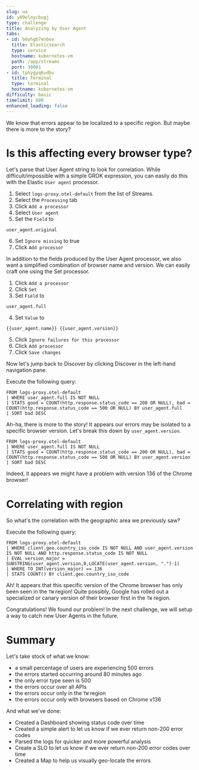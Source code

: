 ```yaml
---
slug: ua
id: y89elnycbugj
type: challenge
title: Analyzing by User Agent
tabs:
- id: b6ohgb7enbox
  title: Elasticsearch
  type: service
  hostname: kubernetes-vm
  path: /app/streams
  port: 30001
- id: tphygyq6udbv
  title: Terminal
  type: terminal
  hostname: kubernetes-vm
difficulty: basic
timelimit: 600
enhanced_loading: false
---
```

We know that errors appear to be localized to a specific region. But maybe there is more to the story?

# Is this affecting every browser type?

Let's parse that User Agent string to look for correlation. While difficult/impossible with a simple GROK expression, you can easily do this with the Elastic `User agent` processor.

1. Select `logs-proxy.otel-default` from the list of Streams.
2. Select the `Processing` tab
3. Click `Add a processor`
4. Select `User agent`
5. Set the `Field` to 
  ```
  user_agent.original
  ```
6. Set `Ignore missing` to true
7. Click `Add processor`

In addition to the fields produced by the User Agent processor, we also want a simplified combination of browser name and version. We can easily craft one using the Set processor.

1. Click `Add a processor`
2. Click `Set`
3. Set `Field` to
  ```
  user_agent.full
  ```
4. Set `Value` to
  ```
  {{user_agent.name}} {{user_agent.version}}
  ```
5. Click `Ignore failures for this processor`
6. Click `Add processor`
7. Click `Save changes`

Now let's jump back to Discover by clicking Discover in the left-hand navigation pane.

Execute the following query:
```esql
FROM logs-proxy.otel-default
| WHERE user_agent.full IS NOT NULL
| STATS good = COUNT(http.response.status_code == 200 OR NULL), bad = COUNT(http.response.status_code == 500 OR NULL) BY user_agent.full
| SORT bad DESC
```

Ah-ha, there is more to the story! It appears our errors may be isolated to a specific browser version. Let's break this down by `user_agent.version`.

```esql
FROM logs-proxy.otel-default
| WHERE user_agent.full IS NOT NULL
| STATS good = COUNT(http.response.status_code == 200 OR NULL), bad = COUNT(http.response.status_code == 500 OR NULL) BY user_agent.version
| SORT bad DESC
```

Indeed, it appears we might have a problem with version 136 of the Chrome browser!

# Correlating with region

So what's the correlation with the geographic area we previously saw?

Execute the following query:
```esql
FROM logs-proxy.otel-default
| WHERE client.geo.country_iso_code IS NOT NULL AND user_agent.version IS NOT NULL AND http.response.status_code IS NOT NULL
| EVAL version_major = SUBSTRING(user_agent.version,0,LOCATE(user_agent.version, ".")-1)
| WHERE TO_INT(version_major) == 136
| STATS COUNT() BY client.geo.country_iso_code
```

Ah! It appears that this specific version of the Chrome browser has only been seen in the `TW` region! Quite possibly, Google has rolled out a specialized or canary version of their browser first in the `TW` region.

Congratulations! We found our problem! In the next challenge, we will setup a way to catch new User Agents in the future.

# Summary

Let's take stock of what we know:
* a small percentage of users are experiencing 500 errors
* the errors started occurring around 80 minutes ago
* the only error type seen is 500
* the errors occur over all APIs
* the errors occur only in the `TW` region
* the errors occur only with browsers based on Chrome v136

And what we've done:
* Created a Dashboard showing status code over time
* Created a simple alert to let us know if we ever return non-200 error codes
* Parsed the logs for quicker and more powerful analysis
* Create a SLO to let us know if we ever return non-200 error codes over time
* Created a Map to help us visually geo-locate the errors
